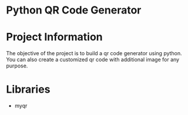 # Python QR Code Generator

# Project Information

The objective of the project is to build a qr code generator using python. You can also create a customized qr code with additional image for any purpose.

# Libraries

- myqr
